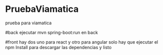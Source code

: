 # PruebaViamatica
prueba para viamatica

#back
ejecutar mvn spring-boot:run
en back

#front
hay dos uno para react y otro para angular
solo hay que ejecutar el npm Install para descargar las dependencias y listo
